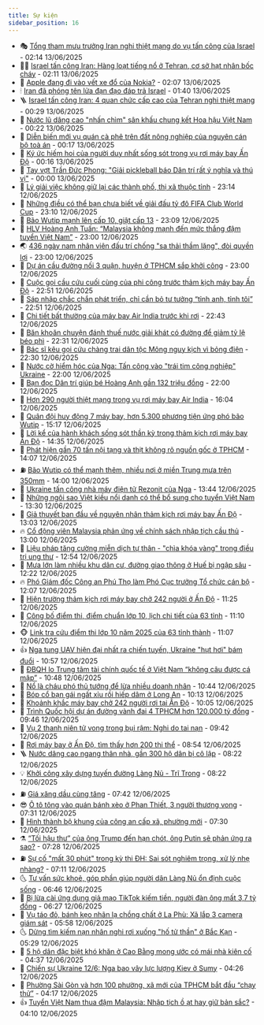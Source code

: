 ```yaml
---
title: Sự kiện
sidebar_position: 16
---
```


<!-- dantri-su-kien:START -->
- 🎭 [Tổng tham mưu trưởng Iran nghi thiệt mạng do vụ tấn công của Israel](https://dantri.com.vn/the-gioi/tong-tham-muu-truong-iran-nghi-thiet-mang-do-vu-tan-cong-cua-israel-20250613090945800.htm) - 02:14 13/06/2025
- 👨‍🏫 [Israel tấn công Iran: Hàng loạt tiếng nổ ở Tehran, cơ sở hạt nhân bốc cháy](https://dantri.com.vn/the-gioi/israel-tan-cong-iran-hang-loat-tieng-no-o-tehran-co-so-hat-nhan-boc-chay-20250613090313765.htm) - 02:11 13/06/2025
- 🌮 [Apple đang đi vào vết xe đổ của Nokia?](https://dantri.com.vn/cong-nghe/apple-dang-di-vao-vet-xe-do-cua-nokia-20250613074500490.htm) - 02:07 13/06/2025
- 🕯 [Iran đã phóng tên lửa đạn đạo đáp trả Israel](https://dantri.com.vn/the-gioi/iran-da-phong-ten-lua-dan-dao-dap-tra-israel-20250613083354239.htm) - 01:40 13/06/2025
- 🪜 [Israel tấn công Iran: 4 quan chức cấp cao của Tehran nghi thiệt mạng](https://dantri.com.vn/the-gioi/israel-tan-cong-iran-4-quan-chuc-cap-cao-cua-tehran-nghi-thiet-mang-20250613072601561.htm) - 00:29 13/06/2025
- 🐘 [Nước lũ dâng cao &quot;nhấn chìm&quot; sân khấu chung kết Hoa hậu Việt Nam](https://dantri.com.vn/giai-tri/nuoc-lu-dang-cao-nhan-chim-san-khau-chung-ket-hoa-hau-viet-nam-20250612222811840.htm) - 00:22 13/06/2025
- 🤔 [Diễn biến mới vụ quán cà phê trên đất nông nghiệp của nguyên cán bộ toà án](https://dantri.com.vn/ban-doc/dien-bien-moi-vu-quan-ca-phe-tren-dat-nong-nghiep-cua-nguyen-can-bo-toa-an-20250612165410429.htm) - 00:17 13/06/2025
- 🧠 [Ký ức hiếm hoi của người duy nhất sống sót trong vụ rơi máy bay Ấn Độ](https://dantri.com.vn/the-gioi/ky-uc-hiem-hoi-cua-nguoi-duy-nhat-song-sot-trong-vu-roi-may-bay-an-do-20250613061408249.htm) - 00:16 13/06/2025
- 📝 [Tay vợt Trần Đức Phong: &quot;Giải pickleball báo Dân trí rất ý nghĩa và thú vị&quot;](https://dantri.com.vn/the-thao/tay-vot-tran-duc-phong-giai-pickleball-bao-dan-tri-rat-y-nghia-va-thu-vi-20250612213650872.htm) - 00:00 13/06/2025
- 🦏 [Lý giải việc không giữ lại các thành phố, thị xã thuộc tỉnh](https://dantri.com.vn/xa-hoi/ly-giai-viec-khong-giu-lai-cac-thanh-pho-thi-xa-thuoc-tinh-20250612215236821.htm) - 23:14 12/06/2025
- 🥰 [Những điều có thể bạn chưa biết về giải đấu tỷ đô FIFA Club World Cup](https://dantri.com.vn/the-thao/nhung-dieu-co-the-ban-chua-biet-ve-giai-dau-ty-do-fifa-club-world-cup-20250612231658569.htm) - 23:10 12/06/2025
- 🤗 [Bão Wutip mạnh lên cấp 10, giật cấp 13](https://dantri.com.vn/xa-hoi/bao-wutip-manh-len-cap-10-giat-cap-13-20250613060150001.htm) - 23:09 12/06/2025
- 🌈 [HLV Hoàng Anh Tuấn: “Malaysia không mạnh đến mức thắng đậm tuyển Việt Nam”](https://dantri.com.vn/the-thao/hlv-hoang-anh-tuan-malaysia-khong-manh-den-muc-thang-dam-tuyen-viet-nam-20250612143902118.htm) - 23:00 12/06/2025
- 🌏 [436 ngày nam nhân viên đấu trí chống &quot;sa thải thầm lặng&quot;, đòi quyền lợi](https://dantri.com.vn/lao-dong-viec-lam/436-ngay-nam-nhan-vien-dau-tri-chong-sa-thai-tham-lang-doi-quyen-loi-20250612092930997.htm) - 23:00 12/06/2025
- 💄 [Dự án cầu đường nối 3 quận, huyện ở TPHCM sắp khởi công](https://dantri.com.vn/xa-hoi/du-an-cau-duong-noi-3-quan-huyen-o-tphcm-sap-khoi-cong-20250611233643183.htm) - 23:00 12/06/2025
- 👺 [Cuộc gọi cầu cứu cuối cùng của phi công trước thảm kịch máy bay Ấn Độ](https://dantri.com.vn/the-gioi/cuoc-goi-cau-cuu-cuoi-cung-cua-phi-cong-truoc-tham-kich-may-bay-an-do-20250613054539088.htm) - 22:51 12/06/2025
- 👹 [Sáp nhập chắc chắn phát triển, chỉ cần bỏ tư tưởng “tỉnh anh, tỉnh tôi”](https://dantri.com.vn/xa-hoi/sap-nhap-chac-chan-phat-trien-chi-can-bo-tu-tuong-tinh-anh-tinh-toi-20250612163251028.htm) - 22:51 12/06/2025
- 🌊 [Chi tiết bất thường của máy bay Air India trước khi rơi](https://dantri.com.vn/the-gioi/chi-tiet-bat-thuong-cua-may-bay-air-india-truoc-khi-roi-20250613051249556.htm) - 22:43 12/06/2025
- 🤠 [Băn khoăn chuyện đánh thuế nước giải khát có đường để giảm tỷ lệ béo phì](https://dantri.com.vn/xa-hoi/ban-khoan-chuyen-danh-thue-nuoc-giai-khat-co-duong-de-giam-ty-le-beo-phi-20250612182144937.htm) - 22:31 12/06/2025
- 🎊 [Bác sĩ kêu gọi cứu chàng trai dân tộc Mông nguy kịch vì bỏng điện](https://dantri.com.vn/tam-long-nhan-ai/bac-si-keu-goi-cuu-chang-trai-dan-toc-mong-nguy-kich-vi-bong-dien-20250611105044895.htm) - 22:30 12/06/2025
- 🐘 [Nước cờ hiểm hóc của Nga: Tấn công vào &quot;trái tim công nghiệp&quot; Ukraine](https://dantri.com.vn/the-gioi/nuoc-co-hiem-hoc-cua-nga-tan-cong-vao-trai-tim-cong-nghiep-ukraine-20250612155202766.htm) - 22:00 12/06/2025
- 💂 [Bạn đọc Dân trí giúp bé Hoàng Anh gần 132 triệu đồng](https://dantri.com.vn/tam-long-nhan-ai/ban-doc-dan-tri-giup-be-hoang-anh-gan-132-trieu-dong-20250612145339898.htm) - 22:00 12/06/2025
- 👹 [Hơn 290 người thiệt mạng trong vụ rơi máy bay Air India](https://dantri.com.vn/the-gioi/hon-290-nguoi-thiet-mang-trong-vu-roi-may-bay-air-india-20250612225824648.htm) - 16:04 12/06/2025
- 🦒 [Quân đội huy động 7 máy bay, hơn 5.300 phương tiện ứng phó bão Wutip](https://dantri.com.vn/xa-hoi/quan-doi-huy-dong-7-may-bay-hon-5300-phuong-tien-ung-pho-bao-wutip-20250612220602599.htm) - 15:17 12/06/2025
- 🗽 [Lời kể của hành khách sống sót thần kỳ trong thảm kịch rơi máy bay Ấn Độ](https://dantri.com.vn/the-gioi/loi-ke-cua-hanh-khach-song-sot-than-ky-trong-tham-kich-roi-may-bay-an-do-20250612213426180.htm) - 14:35 12/06/2025
- 💄 [Phát hiện gần 70 tấn nội tạng và thịt không rõ nguồn gốc ở TPHCM](https://dantri.com.vn/phap-luat/phat-hien-gan-70-tan-noi-tang-va-thit-khong-ro-nguon-goc-o-tphcm-20250612191814339.htm) - 14:07 12/06/2025
- ⛽️ [Bão Wutip có thể mạnh thêm, nhiều nơi ở miền Trung mưa trên 350mm](https://dantri.com.vn/xa-hoi/bao-wutip-co-the-manh-them-nhieu-noi-o-mien-trung-mua-tren-350mm-20250612205154176.htm) - 14:00 12/06/2025
- 🥷 [Ukraine tấn công nhà máy điện tử Rezonit của Nga](https://dantri.com.vn/the-gioi/ukraine-tan-cong-nha-may-dien-tu-rezonit-cua-nga-20250612154544331.htm) - 13:44 12/06/2025
- 🤖 [Những ngôi sao Việt kiều nổi danh có thể bổ sung cho tuyển Việt Nam](https://dantri.com.vn/the-thao/nhung-ngoi-sao-viet-kieu-noi-danh-co-the-bo-sung-cho-tuyen-viet-nam-20250612200850155.htm) - 13:30 12/06/2025
- 🌊 [Giả thuyết ban đầu về nguyên nhân thảm kịch rơi máy bay Ấn Độ](https://dantri.com.vn/the-gioi/gia-thuyet-ban-dau-ve-nguyen-nhan-tham-kich-roi-may-bay-an-do-20250612194539098.htm) - 13:03 12/06/2025
- 🔥 [Cổ động viên Malaysia phản ứng về chính sách nhập tịch cầu thủ](https://dantri.com.vn/the-thao/co-dong-vien-malaysia-phan-ung-ve-chinh-sach-nhap-tich-cau-thu-20250612181638473.htm) - 13:00 12/06/2025
- 🦏 [Liệu pháp tăng cường miễn dịch tự thân - &quot;chìa khóa vàng&quot; trong điều trị ung thư](https://dantri.com.vn/suc-khoe/lieu-phap-tang-cuong-mien-dich-tu-than-chia-khoa-vang-trong-dieu-tri-ung-thu-20250611164328855.htm) - 12:54 12/06/2025
- 🐘 [Mưa lớn làm nhiều khu dân cư, đường giao thông ở Huế bị ngập sâu](https://dantri.com.vn/xa-hoi/mua-lon-lam-nhieu-khu-dan-cu-duong-giao-thong-o-hue-bi-ngap-sau-20250612182357608.htm) - 12:22 12/06/2025
- 🔥 [Phó Giám đốc Công an Phú Thọ làm Phó Cục trưởng Tổ chức cán bộ](https://dantri.com.vn/xa-hoi/pho-giam-doc-cong-an-phu-tho-lam-pho-cuc-truong-to-chuc-can-bo-20250612185227793.htm) - 12:07 12/06/2025
- 💼 [Hiện trường thảm kịch rơi máy bay chở 242 người ở Ấn Độ](https://dantri.com.vn/the-gioi/hien-truong-tham-kich-roi-may-bay-cho-242-nguoi-o-an-do-20250612180544975.htm) - 11:25 12/06/2025
- 🚀 [Công bố điểm thi, điểm chuẩn lớp 10, lịch chi tiết của 63 tỉnh](https://dantri.com.vn/giao-duc/cong-bo-diem-thi-diem-chuan-lop-10-lich-chi-tiet-cua-63-tinh-20250603114245583.htm) - 11:10 12/06/2025
- 🐵 [Link tra cứu điểm thi lớp 10 năm 2025 của 63 tỉnh thành](https://dantri.com.vn/giao-duc/link-tra-cuu-diem-thi-lop-10-nam-2025-cua-63-tinh-thanh-20250607160956504.htm) - 11:07 12/06/2025
- 👍 [Nga tung UAV hiện đại nhất ra chiến tuyến, Ukraine &quot;hụt hơi&quot; bám đuổi](https://dantri.com.vn/the-gioi/nga-tung-uav-hien-dai-nhat-ra-chien-tuyen-ukraine-hut-hoi-bam-duoi-20250612171357174.htm) - 10:57 12/06/2025
- 🚦 [ĐBQH lo Trung tâm tài chính quốc tế ở Việt Nam “không câu được cá mập”](https://dantri.com.vn/xa-hoi/dbqh-lo-trung-tam-tai-chinh-quoc-te-o-viet-nam-khong-cau-duoc-ca-map-20250612173252777.htm) - 10:48 12/06/2025
- 🥸 [Nổ là cháu phó thủ tướng để lừa nhiều doanh nhân](https://dantri.com.vn/phap-luat/no-la-chau-pho-thu-tuong-de-lua-nhieu-doanh-nhan-20250612165953543.htm) - 10:44 12/06/2025
- 🥷 [Bóp cổ bạn gái ngất xỉu rồi hiếp dâm ở Long An](https://dantri.com.vn/phap-luat/bop-co-ban-gai-ngat-xiu-roi-hiep-dam-o-long-an-20250612161155921.htm) - 10:13 12/06/2025
- 🤡 [Khoảnh khắc máy bay chở 242 người rơi tại Ấn Độ](https://dantri.com.vn/the-gioi/khoanh-khac-may-bay-cho-242-nguoi-roi-tai-an-do-20250612165808771.htm) - 10:05 12/06/2025
- 🥳 [Trình Quốc hội dự án đường vành đai 4 TPHCM hơn 120.000 tỷ đồng](https://dantri.com.vn/xa-hoi/trinh-quoc-hoi-du-an-duong-vanh-dai-4-tphcm-hon-120000-ty-dong-20250612160346899.htm) - 09:46 12/06/2025
- 🤩 [Vụ 2 thanh niên tử vong trong bụi rậm: Nghi do tai nạn](https://dantri.com.vn/phap-luat/vu-2-thanh-nien-tu-vong-trong-bui-ram-nghi-do-tai-nan-20250612160212352.htm) - 09:42 12/06/2025
- 🎡 [Rơi máy bay ở Ấn Độ, tìm thấy hơn 200 thi thể](https://dantri.com.vn/the-gioi/roi-may-bay-o-an-do-tim-thay-hon-200-thi-the-20250612155356042.htm) - 08:54 12/06/2025
- 🪜 [Nước dâng cao ngang thân nhà, gần 300 hộ dân bị cô lập](https://dantri.com.vn/xa-hoi/nuoc-dang-cao-ngang-than-nha-gan-300-ho-dan-bi-co-lap-20250612144100704.htm) - 08:22 12/06/2025
- 💡 [Khởi công xây dựng tuyến đường Làng Nủ - Trĩ Trong](https://dantri.com.vn/tam-long-nhan-ai/khoi-cong-xay-dung-tuyen-duong-lang-nu-tri-trong-20250612134715683.htm) - 08:22 12/06/2025
- ⛽️ [Giá xăng dầu cùng tăng](https://dantri.com.vn/kinh-doanh/gia-xang-dau-cung-tang-20250612143957097.htm) - 07:42 12/06/2025
- 😎 [Ô tô tông vào quán bánh xèo ở Phan Thiết, 3 người thương vong](https://dantri.com.vn/xa-hoi/o-to-tong-vao-quan-banh-xeo-o-phan-thiet-3-nguoi-thuong-vong-20250612141055542.htm) - 07:31 12/06/2025
- 🗽 [Hình thành bộ khung của công an cấp xã, phường mới](https://dantri.com.vn/noi-vu/hinh-thanh-bo-khung-cua-cong-an-cap-xa-phuong-moi-20250612081530513.htm) - 07:30 12/06/2025
- ⚗️ [“Tối hậu thư” của ông Trump đến hạn chót, ông Putin sẽ phản ứng ra sao?](https://dantri.com.vn/the-gioi/toi-hau-thu-cua-ong-trump-den-han-chot-ong-putin-se-phan-ung-ra-sao-20250612140149383.htm) - 07:28 12/06/2025
- ⛽️ [Sự cố &quot;mất 30 phút&quot; trong kỳ thi ĐH: Sai sót nghiêm trọng, xử lý nhẹ nhàng?](https://dantri.com.vn/ban-doc/su-co-mat-30-phut-trong-ky-thi-dh-sai-sot-nghiem-trong-xu-ly-nhe-nhang-20250611105108392.htm) - 07:11 12/06/2025
- 🌜 [Tư vấn sức khoẻ, góp phần giúp người dân Làng Nủ ổn định cuộc sống](https://dantri.com.vn/tam-long-nhan-ai/tu-van-suc-khoe-gop-phan-giup-nguoi-dan-lang-nu-on-dinh-cuoc-song-20250612114726558.htm) - 06:46 12/06/2025
- 🦩 [Bị lừa cài ứng dụng giả mạo TikTok kiếm tiền, người đàn ông mất 3,7 tỷ đồng](https://dantri.com.vn/phap-luat/bi-lua-cai-ung-dung-gia-mao-tiktok-kiem-tien-nguoi-dan-ong-mat-37-ty-dong-20250612122110876.htm) - 06:27 12/06/2025
- 🦒 [Vụ táo đỏ, bánh kẹo nhãn lạ chồng chất ở La Phù: Xã lắp 3 camera giám sát](https://dantri.com.vn/doi-song/vu-tao-do-banh-keo-nhan-la-chong-chat-o-la-phu-xa-lap-3-camera-giam-sat-20250612124748118.htm) - 05:58 12/06/2025
- 🌜 [Dừng tìm kiếm nạn nhân nghi rơi xuống &quot;hố tử thần&quot; ở Bắc Kạn](https://dantri.com.vn/xa-hoi/dung-tim-kiem-nan-nhan-nghi-roi-xuong-ho-tu-than-o-bac-kan-20250612122417992.htm) - 05:29 12/06/2025
- 🐎 [5 hộ dân đặc biệt khó khăn ở Cao Bằng mong ước có mái nhà kiên cố](https://dantri.com.vn/tam-long-nhan-ai/5-ho-dan-dac-biet-kho-khan-o-cao-bang-mong-uoc-co-mai-nha-kien-co-20250612111933765.htm) - 04:37 12/06/2025
- 🌋 [Chiến sự Ukraine 12/6: Nga bao vây lực lượng Kiev ở Sumy](https://dantri.com.vn/the-gioi/chien-su-ukraine-126-nga-bao-vay-luc-luong-kiev-o-sumy-20250612110351518.htm) - 04:26 12/06/2025
- 🧰 [Phường Sài Gòn và hơn 100 phường, xã mới của TPHCM bắt đầu “chạy thử”](https://dantri.com.vn/xa-hoi/phuong-sai-gon-va-hon-100-phuong-xa-moi-cua-tphcm-bat-dau-chay-thu-20250612102939765.htm) - 04:17 12/06/2025
- 👍 [Tuyển Việt Nam thua đậm Malaysia: Nhập tịch ồ ạt hay giữ bản sắc?](https://dantri.com.vn/the-thao/tuyen-viet-nam-thua-dam-malaysia-nhap-tich-o-at-hay-giu-ban-sac-20250612003959888.htm) - 04:10 12/06/2025<!-- dantri-su-kien:END -->
